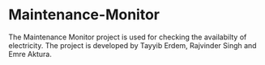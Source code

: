 # Maintenance-Monitor
The Maintenance Monitor project is used for checking the availabilty of electricity. The project is developed by Tayyib Erdem, Rajvinder Singh and Emre Aktura.
